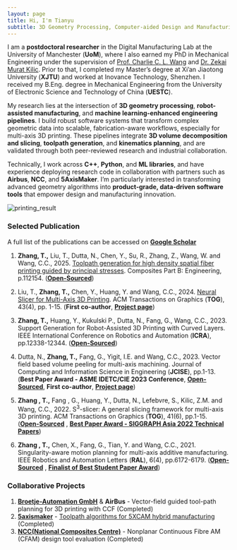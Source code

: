 ```yaml
---
layout: page
title: Hi, I'm Tianyu
subtitle: 3D Geometry Processing, Computer-aided Design and Manufacturing, Toolpath Planning for Robot-Assisted Manufacturing, Machine learning-based optimization
---
```

I am a **postdoctoral researcher** in the Digital Manufacturing Lab at the University of Manchester (**UoM**), where I also earned my PhD in Mechanical Engineering under the supervision of [Prof. Charlie C. L. Wang](https://mewangcl.github.io/) and [Dr. Zekai Murat Kilic](https://research.manchester.ac.uk/en/persons/zekaimurat.kilic). Prior to that, I completed my Master’s degree at Xi’an Jiaotong University (**XJTU**) and worked at Inovance Technology, Shenzhen. I received my ​B.Eng. degree in Mechanical Engineering from the University of Electronic Science and Technology of China (**UESTC**).

My research lies at the intersection of **3D geometry processing**, **robot-assisted manufacturing**, and **machine learning-enhanced engineering pipelines**. I build robust software systems that transform complex geometric data into scalable, fabrication-aware workflows, especially for multi-axis 3D printing. These pipelines integrate **3D volume decomposition and slicing**, **toolpath generation**, and **kinematics planning**, and are validated through both peer-reviewed research and industrial collaboration.

Technically, I work across **C++**, **Python**, and **ML libraries**, and have experience deploying research code in collaboration with partners such as **Airbus**, **NCC**, and **5AxisMaker**. I’m particularly interested in transforming advanced geometry algorithms into **product-grade, data-driven software tools** that empower design and manufacturing innovation.

![printing_result](/assets/img/personalPage_teaser.gif)

### Selected Publication​                     
A full list of the publications can be accessed on [**Google Scholar**](https://scholar.google.com/citations?user=gH8GP8AAAAAJ&hl=en&oi=ao)

1. **Zhang, T.,** Liu, T., Dutta, N., Chen, Y., Su, R., Zhang, Z., Wang, W. and Wang, C.C., 2025. [Toolpath generation for high density spatial fiber printing guided by principal stresses](https://www.sciencedirect.com/science/article/pii/S1359836825000447). Composites Part B: Engineering, p.112154. ([**Open-Sourced**](https://github.com/zhangty019/HighDensity_ToolpathGene4CFRTP))

2. Liu, T., **Zhang, T.,** Chen, Y., Huang, Y. and Wang, C.C., 2024. [Neural Slicer for Multi-Axis 3D Printing](https://doi.org/10.1145/3658212).  ACM Transactions on Graphics (**TOG**), 43(4), pp. 1-15. (**First co-author**, [**Project page**](https://ryantaoliu.github.io/NeuralSlicer/))

3. **Zhang, T.,** Huang, Y., Kukulski P., Dutta, N., Fang, G., Wang, C.C., 2023. Support Generation for Robot-Assisted 3D Printing with Curved Layers. IEEE International Conference on Robotics and Automation (**ICRA**), pp.12338-12344. ([**Open-Sourced**](https://github.com/zhangty019/Support_Generation_for_Curved_RoboFDM))

4. Dutta, N., **Zhang, T.,** Fang, G., Yigit, I.E. and Wang, C.C., 2023. Vector field based volume peeling for multi-axis machining. Journal of Computing and Information Science in Engineering (**JCISE**), pp.1-13. (**Best Paper Award - ASME IDETC/CIE 2023 Conference**, [**Open-Sourced**](https://neelotpal-d.github.io/VectorField_Multiaxis/), **First co-author**, [**Project page**](https://neelotpal-d.github.io/VectorField_Multiaxis/))

5. **Zhang , T.,** Fang , G., Huang, Y., Dutta, N., Lefebvre, S., Kilic, Z.M. and Wang, C.C., 2022. S<sup>3</sup>-slicer: A general slicing framework for multi-axis 3D printing. ACM Transactions on Graphics (**TOG**), 41(6), pp.1-15. ([**Open-Sourced**](https://github.com/zhangty019/S3_DeformFDM)
, [**Best Paper Award - SIGGRAPH Asia 2022 Technical Papers**](https://sa2022.siggraph.org/en/attend/award-winners/index.html#tp))

6. **Zhang , T.,** Chen, X., Fang, G., Tian, Y. and Wang, C.C., 2021. Singularity-aware motion planning for multi-axis additive manufacturing. IEEE Robotics and Automation Letters (**RAL**), 6(4), pp.6172-6179. ([**Open-Sourced**](https://github.com/zhangty019/MultiAxis_3DP_MotionPlanning)
, [**Finalist of Best Student Paper Award**](https://case2021.sciencesconf.org/resource/page/id/37))

### Collaborative Projects​

1. [**Broetje-Automation GmbH**](https://broetje-automation.de/) & **AirBus** - Vector-field guided tool-path planning for 3D printing with CCF (Completed)
2. [**5axismaker**](https://5axismaker.co.uk/) - [Toolpath algorithms for 5XCAM hybrid manufacturing](https://5axismaker.co.uk/5xcam?rq=5XCAM) (Completed)
3. [**NCC(National Composites Centre)**](https://www.nccuk.com/) - Nonplanar Continuous Fibre AM (CFAM) design tool evaluation (Completed)


